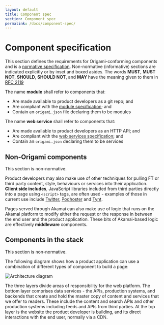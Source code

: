 ```yaml
---
layout: default
title: Component spec
section: Component spec
permalink: /docs/component-spec/
---
```


# Component specification

This section defines the requirements for Origami-conforming components and is a [normative specification](http://www.w3.org/TR/qaframe-spec/).  Non-normative (informative) sections are indicated explicitly or by inset and boxed asides.  The words **MUST**, **MUST NOT**, **SHOULD**, **SHOULD NOT**, and **MAY** have the meaning given to them in [RFC 2119](http://www.ietf.org/rfc/rfc2119.txt)

The name **module** shall refer to components that:

* Are made available to product developers as a git repo; and
* Are compliant with the [module specification](modules); and
* Contain an `origami.json` file declaring them to be modules

The name **web service** shall refer to components that:

* Are made available to product developers as an HTTP API; and
* Are compliant with the [web services specification](web-services); and
* Contain an `origami.json` declaring them to be services

## Non-Origami components

This section is non-normative.

Product developers may also make use of other techniques for pulling FT or third party content, style, behaviours or services into their application. **Client side includes**, JavaScript libraries included from third parties directly into a page using `<script>` tags, are often used - examples of those in current use include [Twitter](https://dev.twitter.com/), [Podhoster](http://podhoster.com/) and [Tynt](http://www.tynt.com/installation_guide.php).

Pages served through Akamai can also make use of logic that runs on the Akamai platform to modify either the request or the response in between the end user and the product application.  These bits of Akamai-based logic are effectively **middleware** components.

## Components in the stack

This section is non-normative.

The following diagram shows how a product application can use a combination of different types of component to build a page:

![Architecture diagram]({{site.baseurl}}/img/architecture.png)

The three layers divide areas of responsibility for the web platform.  The bottom layer comprises data services - the APIs, production systems, and backends that create and hold the master copy of content and services that we offer to readers.  These include the content and search APIs and other production systems including feeds and APIs from third parties.  At the top layer is the website the product developer is building, and its direct interactions with the end user, normally via a CDN.
